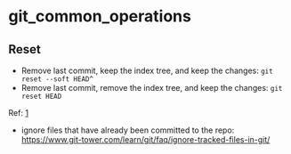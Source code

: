 # git_common_operations
## Reset
* Remove last commit, keep the index tree, and keep the changes: `git reset --soft HEAD^`
* Remove last commit, remove the index tree, and keep the changes: `git reset HEAD`

Ref: [1](https://stackoverflow.com/questions/24568936/what-is-difference-between-git-reset-hard-head1-and-git-reset-soft-head#:~:text=Let's%20find%20out!-,soft,commit%20you%20%22removed%22%20before.)

* ignore files that have already been committed to the repo: https://www.git-tower.com/learn/git/faq/ignore-tracked-files-in-git/
